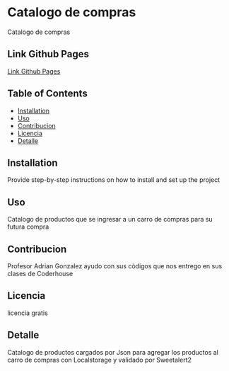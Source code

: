 # <link>Catalogo de compras</link>

Catalogo de compras 

## <link>Link Github Pages</link>
[Link Github Pages](https://marcelojimenez-code.github.io/catalogo-compras/)

## <link>Table of Contents</link>
- [<link>Installation</link>](#installation)
- [<link>Uso</link>](#uso)
- [<link>Contribucion</link>](#contribucion)
- [<link>Licencia</link>](#licencia)
- [<link>Detalle</link>](#detalle)

## <link>Installation</link>
Provide step-by-step instructions on how to install and set up the project

## <link>Uso</link>
Catalogo de productos que se ingresar a un carro de compras para su futura compra

## <link>Contribucion</link>
Profesor Adrian Gonzalez ayudo con sus còdigos que nos entrego en sus clases de Coderhouse

## <link>Licencia</link>
licencia gratis

## <link>Detalle</link>
Catalogo de productos cargados por Json para agregar los productos al carro de compras con Localstorage y validado por Sweetalert2
